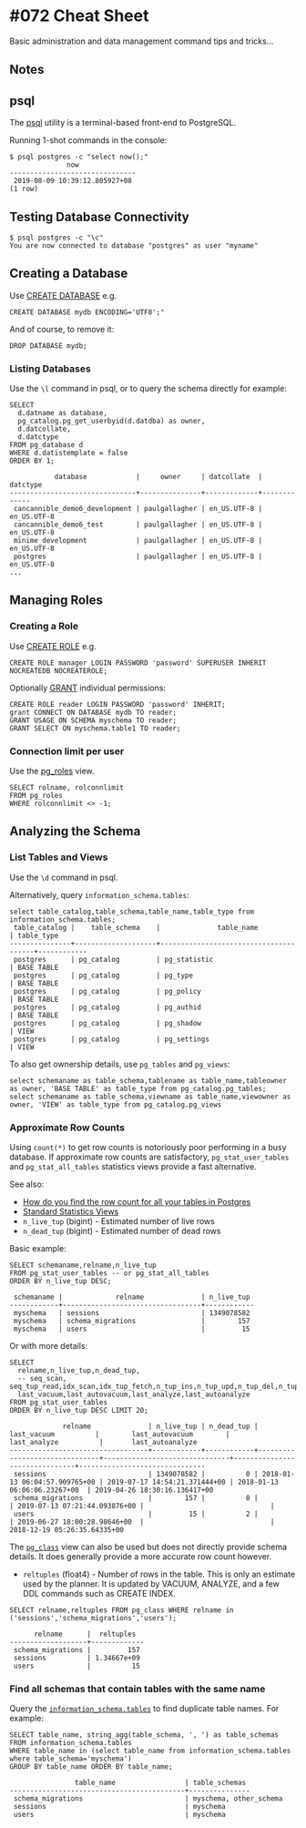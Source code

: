 # #072 Cheat Sheet

Basic administration and data management command tips and tricks...

## Notes

## psql

The [psql](https://www.postgresql.org/docs/current/app-psql.html) utility is a terminal-based front-end to PostgreSQL.

Running 1-shot commands in the console:

```
$ psql postgres -c "select now();"
              now
-------------------------------
 2019-08-09 10:39:12.805927+08
(1 row)
```

## Testing Database Connectivity

```
$ psql postgres -c "\c"
You are now connected to database "postgres" as user "myname"
```

## Creating a Database

Use [CREATE DATABASE](https://www.postgresql.org/docs/current/sql-createdatabase.html) e.g.

```
CREATE DATABASE mydb ENCODING='UTF8';"
```

And of course, to remove it:

```
DROP DATABASE mydb;
```

### Listing Databases

Use the `\l` command in psql, or to query the schema directly for example:

```
SELECT
  d.datname as database,
  pg_catalog.pg_get_userbyid(d.datdba) as owner,
  d.datcollate,
  d.datctype
FROM pg_database d
WHERE d.datistemplate = false
ORDER BY 1;

           database            |     owner     | datcollate  |  datctype
-------------------------------+---------------+-------------+-------------
 cancannible_demo6_development | paulgallagher | en_US.UTF-8 | en_US.UTF-8
 cancannible_demo6_test        | paulgallagher | en_US.UTF-8 | en_US.UTF-8
 minime_development            | paulgallagher | en_US.UTF-8 | en_US.UTF-8
 postgres                      | paulgallagher | en_US.UTF-8 | en_US.UTF-8
...

```

## Managing Roles

### Creating a Role

Use [CREATE ROLE](https://www.postgresql.org/docs/current/sql-createrole.html) e.g.

```
CREATE ROLE manager LOGIN PASSWORD 'password' SUPERUSER INHERIT NOCREATEDB NOCREATEROLE;
```

Optionally [GRANT](https://www.postgresql.org/docs/current/sql-grant.html) individual permissions:

```
CREATE ROLE reader LOGIN PASSWORD 'password' INHERIT;
grant CONNECT ON DATABASE mydb TO reader;
GRANT USAGE ON SCHEMA myschema TO reader;
GRANT SELECT ON myschema.table1 TO reader;
```

### Connection limit per user

Use the [pg_roles](https://www.postgresql.org/docs/9.3/view-pg-roles.html) view.

```
SELECT rolname, rolconnlimit
FROM pg_roles
WHERE rolconnlimit <> -1;
```

## Analyzing the Schema

### List Tables and Views

Use the `\d` command in psql.

Alternatively, query `information_schema.tables`:

```
select table_catalog,table_schema,table_name,table_type from information_schema.tables;
 table_catalog |    table_schema    |              table_name               | table_type
---------------+--------------------+---------------------------------------+------------
 postgres      | pg_catalog         | pg_statistic                          | BASE TABLE
 postgres      | pg_catalog         | pg_type                               | BASE TABLE
 postgres      | pg_catalog         | pg_policy                             | BASE TABLE
 postgres      | pg_catalog         | pg_authid                             | BASE TABLE
 postgres      | pg_catalog         | pg_shadow                             | VIEW
 postgres      | pg_catalog         | pg_settings                           | VIEW
```

To also get ownership details, use `pg_tables` and `pg_views`:

```
select schemaname as table_schema,tablename as table_name,tableowner as owner, 'BASE TABLE' as table_type from pg_catalog.pg_tables;
select schemaname as table_schema,viewname as table_name,viewowner as owner, 'VIEW' as table_type from pg_catalog.pg_views
```

### Approximate Row Counts

Using `count(*)` to get row counts is notoriously poor performing in a busy database.
If approximate row counts are satisfactory, `pg_stat_user_tables` and `pg_stat_all_tables` statistics views provide a fast alternative.

See also:

* [How do you find the row count for all your tables in Postgres](http://stackoverflow.com/questions/2596670/how-do-you-find-the-row-count-for-all-your-tables-in-postgres)
* [Standard Statistics Views](https://www.postgresql.org/docs/9.3/monitoring-stats.html)
* `n_live_tup` (bigint) - Estimated number of live rows
* `n_dead_tup` (bigint) - Estimated number of dead rows

Basic example:

```
SELECT schemaname,relname,n_live_tup
FROM pg_stat_user_tables -- or pg_stat_all_tables
ORDER BY n_live_tup DESC;

 schemaname |             relname              | n_live_tup
------------+----------------------------------+------------
 myschema   | sessions                         | 1349078582
 myschema   | schema_migrations                |        157
 myschema   | users                            |         15
```

Or with more details:

```
SELECT
  relname,n_live_tup,n_dead_tup,
  -- seq_scan, seq_tup_read,idx_scan,idx_tup_fetch,n_tup_ins,n_tup_upd,n_tup_del,n_tup_hot_upd
  last_vacuum,last_autovacuum,last_analyze,last_autoanalyze
FROM pg_stat_user_tables
ORDER BY n_live_tup DESC LIMIT 20;

             relname              | n_live_tup | n_dead_tup |          last_vacuum          |        last_autovacuum        |         last_analyze          |       last_autoanalyze
----------------------------------+------------+------------+-------------------------------+-------------------------------+-------------------------------+-------------------------------
 sessions                         | 1349078582 |          0 | 2018-01-13 06:04:57.909765+00 | 2019-07-17 14:54:21.371444+00 | 2018-01-13 06:06:06.23267+00  | 2019-04-26 18:30:16.136417+00
 schema_migrations                |        157 |          0 |                               | 2019-07-13 07:21:44.093876+00 |                               |
 users                            |         15 |          2 |                               | 2019-06-27 18:00:28.98646+00  |                               | 2018-12-19 05:26:35.64335+00
```

The [`pg_class`](https://www.postgresql.org/docs/9.3/catalog-pg-class.html) view can also be used but does not directly provide schema details.
It does generally provide a more accurate row count however.

* `reltuples` (float4) - Number of rows in the table. This is only an estimate used by the planner. It is updated by VACUUM, ANALYZE, and a few DDL commands such as CREATE INDEX.

```
SELECT relname,reltuples FROM pg_class WHERE relname in ('sessions','schema_migrations','users');

      relname      |  reltuples
-------------------+-------------
 schema_migrations |         157
 sessions          | 1.34667e+09
 users             |          15
```

### Find all schemas that contain tables with the same name

Query the [`information_schema.tables`](https://www.postgresql.org/docs/9.3/infoschema-tables.html) to find duplicate table names. For example:

```
SELECT table_name, string_agg(table_schema, ', ') as table_schemas
FROM information_schema.tables
WHERE table_name in (select table_name from information_schema.tables where table_schema='myschema')
GROUP BY table_name ORDER BY table_name;

                table_name                 | table_schemas
-------------------------------------------+---------------
 schema_migrations                         | myschema, other_schema
 sessions                                  | myschema
 users                                     | myschema
```
